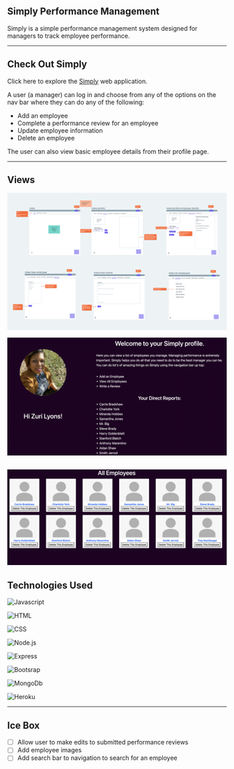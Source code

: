 ## Simply Performance Management

Simply is a simple performance management system designed for managers to track employee performance.

---
## Check Out Simply 
Click here to explore the [Simply](https://simply-performance-review.herokuapp.com) web application.

A user (a manager) can log in and choose from any of the options on the nav bar where they can do any of the following:

* Add an employee
* Complete a performance review for an employee
* Update employee information
* Delete an employee

The user can also view basic employee details from their profile page. 

---
## Views
![Wireframe](images/../public/images/Initial%20Wireframe.png)

![Profile View](public/images/Profile%20View.png)

![All Employees View](images/../public/images/All%20Employees%20View.png)
---
## Technologies Used
![Javascript](https://img.shields.io/badge/JavaScript-323330?style=for-the-badge&logo=javascript&logoColor=F7DF1E)

![HTML](https://img.shields.io/badge/HTML5-E34F26?style=for-the-badge&logo=html5&logoColor=white)

![CSS](https://img.shields.io/badge/CSS-239120?&style=for-the-badge&logo=css3&logoColor=white)

![Node.js](https://img.shields.io/badge/Node.js-43853D?style=for-the-badge&logo=node.js&logoColor=white)

![Express](	https://img.shields.io/badge/Express.js-404D59?style=for-the-badge)

![Bootsrap](https://img.shields.io/badge/Bootstrap-563D7C?style=for-the-badge&logo=bootstrap&logoColor=white)

![MongoDb](https://img.shields.io/badge/MongoDB-4EA94B?style=for-the-badge&logo=mongodb&logoColor=white)

![Heroku](https://img.shields.io/badge/Heroku-430098?style=for-the-badge&logo=heroku&logoColor=white)



___
## Ice Box
- [ ] Allow user to make edits to submitted performance reviews
- [ ] Add employee images
- [ ] Add search bar to navigation to search for an employee